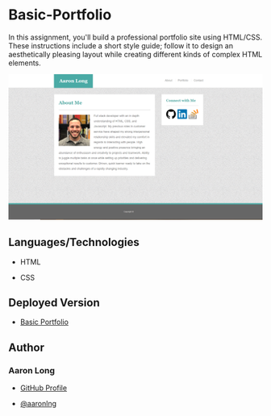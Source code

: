 # Basic-Portfolio

In this assignment, you'll build a professional portfolio site using HTML/CSS. These instructions include a short style guide; follow it to design an aesthetically pleasing layout while creating different kinds of complex HTML elements.

![Home Page](/assets/images/landingPage.png)

## Languages/Technologies

- HTML

- CSS

## Deployed Version

- [Basic Portfolio](https://www.aaronlng.dev/basic-portfolio/)

## Author

### Aaron Long

- [GitHub Profile](https://github.com/aaronlng/)

- [@aaronlng](https://twitter.com/aaronlng)
